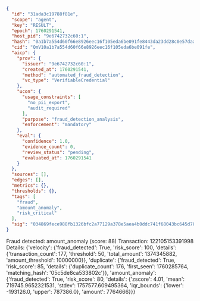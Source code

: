 ```json
{
  "id": "31ada3c19788f81e",
  "scope": "agent",
  "key": "RESULT",
  "epoch": 1760291541,
  "host_pid": "9e6742732c60:1",
  "hash": "0a1b7a554d60f66e8926eec16f105eda6be091fe8443da23dd28c0e57daa77ab",
  "cid": "QmV10a1b7a554d60f66e8926eec16f105eda6be091fe",
  "aicp": {
    "prov": {
      "issuer": "9e6742732c60:1",
      "created_at": 1760291541,
      "method": "automated_fraud_detection",
      "vc_type": "VerifiableCredential"
    },
    "ucon": {
      "usage_constraints": [
        "no_pii_export",
        "audit_required"
      ],
      "purpose": "fraud_detection_analysis",
      "enforcement": "mandatory"
    },
    "eval": {
      "confidence": 1.0,
      "evidence_count": 0,
      "review_status": "pending",
      "evaluated_at": 1760291541
    }
  },
  "sources": [],
  "edges": [],
  "metrics": {},
  "thresholds": {},
  "tags": [
    "fraud",
    "amount_anomaly",
    "risk_critical"
  ],
  "sig": "034869fece988fb1326bfc2a77129a378e5aea4b0ddc741f68043bc645d78a1e"
}
```

Fraud detected: amount_anomaly (score: 88)
Transaction: 122105153391998
Details: {'velocity': {'fraud_detected': True, 'risk_score': 100, 'details': {'transaction_count': 177, 'threshold': 50, 'total_amount': 1374345882, 'amount_threshold': 10000000}}, 'duplicate': {'fraud_detected': True, 'risk_score': 85, 'details': {'duplicate_count': 176, 'first_seen': 1760285764, 'matching_hash': '05c5de8ca533802c'}}, 'amount_anomaly': {'fraud_detected': True, 'risk_score': 80, 'details': {'zscore': 4.01, 'mean': 719745.9652321531, 'stdev': 1757577.609495364, 'iqr_bounds': {'lower': -193126.0, 'upper': 787386.0}, 'amount': 7764666}}}